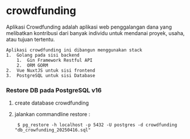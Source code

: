 # crowdfunding
Aplikasi Crowdfunding adalah aplikasi web penggalangan dana yang melibatkan kontribusi dari banyak individu untuk mendanai proyek, usaha, atau tujuan tertentu.

    Aplikasi crowdfunding ini dibangun menggunakan stack 
    1.  Golang pada sisi backend
        1.  Gin Framework Restful API
        2.  ORM GORM 
    2.  Vue NuxtJS untuk sisi frontend 
    3.  PostgreSQL untuk sisi Database


### Restore DB pada PostgreSQL v16

1. create database crowdfunding
2. jalankan commandline restore :

        $ pg_restore -h localhost -p 5432 -U postgres -d crowdfunding "db_crowfunding_20250416.sql"